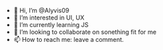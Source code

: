 - 👋 Hi, I’m @Alyvis09
- 👀 I’m interested in UI, UX
- 🌱 I’m currently learning JS
- 💞️ I’m looking to collaborate on sonething fit for me
- 📫 How to reach me: leave a comment.

<!---
Alyvis09/Alyvis09 is a ✨ special ✨ repository because its `README.md` (this file) appears on your GitHub profile.
You can click the Preview link to take a look at your changes.
--->
